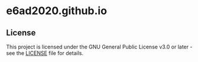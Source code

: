 # e6ad2020.github.io

## License

This project is licensed under the GNU General Public License v3.0 or later - see the [LICENSE](LICENSE) file for details.